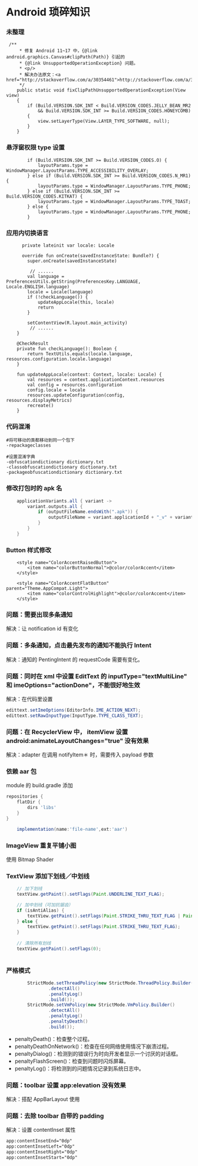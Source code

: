 # Android 琐碎知识

### 未整理
```
 /**
     * 修复 Android 11~17 中，{@link android.graphics.Canvas#clipPath(Path)} 引起的
     * {@link UnsupportedOperationException} 问题。
     * <p/>
     * 解决办法原文：<a href="http://stackoverflow.com/a/30354461">http://stackoverflow.com/a/30354461</a>
     */
    public static void fixClipPathUnsupportedOperationException(View view)
    {
        if (Build.VERSION.SDK_INT < Build.VERSION_CODES.JELLY_BEAN_MR2
            && Build.VERSION.SDK_INT >= Build.VERSION_CODES.HONEYCOMB)
        {
            view.setLayerType(View.LAYER_TYPE_SOFTWARE, null);
        }
    }
```

### 悬浮窗权限 type 设置
```
        if (Build.VERSION.SDK_INT >= Build.VERSION_CODES.O) {
            layoutParams.type = WindowManager.LayoutParams.TYPE_ACCESSIBILITY_OVERLAY;
        } else if (Build.VERSION.SDK_INT >= Build.VERSION_CODES.N_MR1) {
            layoutParams.type = WindowManager.LayoutParams.TYPE_PHONE;
        } else if (Build.VERSION.SDK_INT >= Build.VERSION_CODES.KITKAT) {
            layoutParams.type = WindowManager.LayoutParams.TYPE_TOAST;
        } else {
            layoutParams.type = WindowManager.LayoutParams.TYPE_PHONE;
        }
```

### 应用内切换语言
```
      private lateinit var locale: Locale
  
      override fun onCreate(savedInstanceState: Bundle?) {
        super.onCreate(savedInstanceState)
        
		 // ......
        val language = PreferencesUtils.getString(PreferencesKey.LANGUAGE, Locale.ENGLISH.language)
        locale = Locale(language)
        if (!checkLanguage()) {
            updateAppLocale(this, locale)
            return
        }

        setContentView(R.layout.main_activity)
		 // ......
    }
    
    @CheckResult
    private fun checkLanguage(): Boolean {
        return TextUtils.equals(locale.language, resources.configuration.locale.language)
    }
    
    fun updateAppLocale(context: Context, locale: Locale) {
        val resources = context.applicationContext.resources
        val config = resources.configuration
        config.locale = locale
        resources.updateConfiguration(config, resources.displayMetrics)
        recreate()
    }
```

### 代码混淆
```
#将可移动的类都移动到同一个包下
-repackageclasses 

#设置混淆字典
-obfuscationdictionary dictionary.txt
-classobfuscationdictionary dictionary.txt
-packageobfuscationdictionary dictionary.txt

```

### 修改打包时的 apk 名
```gradle
    applicationVariants.all { variant ->
        variant.outputs.all {
            if (outputFileName.endsWith(".apk")) {
                outputFileName = variant.applicationId + "_v" + variant.versionName + ".apk"
            }
        }
    }
```

### Button 样式修改
```
    <style name="ColorAccentRaisedButton">
        <item name="colorButtonNormal">@color/colorAccent</item>
    </style>

    <style name="ColorAccentFlatButton" parent="Theme.AppCompat.Light">
        <item name="colorControlHighlight">@color/colorAccent</item>
    </style>
```

### 问题：需要出现多条通知
解决：让 notification id 有变化

### 问题：多条通知，点击最先发布的通知不能执行 Intent
解决：通知的 PentingIntent 的 requestCode 需要有变化。


### 问题：同时在 xml 中设置 EditText 的 inputType="textMultiLine" 和 imeOptions="actionDone"，不能很好地生效

解决：在代码里设置

```java
edittext.setImeOptions(EditorInfo.IME_ACTION_NEXT);
edittext.setRawInputType(InputType.TYPE_CLASS_TEXT);
```

### 问题：在 RecyclerView 中， itemView 设置android:animateLayoutChanges="true" 没有效果
解决：adapter 在调用 notifyItem＊ 时，需要传入 payload 参数

### 依赖 aar 包
module 的 build.gradle 添加

```gradle
repositories {
    flatDir {
        dirs 'libs'
    }
}
```
```gradle
    implementation(name:'file-name',ext:'aar')
```

### ImageView 重复平铺小图
使用 Bitmap Shader

### TextView 添加下划线／中划线

```java
	// 加下划线
	textView.getPaint().setFlags(Paint.UNDERLINE_TEXT_FLAG);

	// 加中划线（可加抗锯齿）
	if (isAntiAlias) {
        textView.getPaint().setFlags(Paint.STRIKE_THRU_TEXT_FLAG | Paint.ANTI_ALIAS_FLAG);
    } else {
        textView.getPaint().setFlags(Paint.STRIKE_THRU_TEXT_FLAG);
    }
    
    // 清除所有划线
    textView.getPaint().setFlags(0);
        
```

### 严格模式

```java
        StrictMode.setThreadPolicy(new StrictMode.ThreadPolicy.Builder()
                .detectAll()
                .penaltyLog()
                .build());
        StrictMode.setVmPolicy(new StrictMode.VmPolicy.Builder()
                .detectAll()
                .penaltyLog()
                .penaltyDeath()
                .build());
```
* penaltyDeath()：检查整个过程。
* penaltyDeathOnNetwork()：检查在任何网络使用情况下崩溃过程。
* penaltyDialog()：检测到的错误行为时向开发者显示一个讨厌的对话框。
* penaltyFlashScreen()：检查到问题时闪烁屏幕。
* penaltyLog()：将检测到的问题情况记录到系统日志中。



### 问题：toolbar 设置 app:elevation 没有效果
解决：搭配 AppBarLayout 使用

### 问题：去除 toolbar 自带的 padding
解决：设置 contentInset 属性

```xml
app:contentInsetEnd="0dp"
app:contentInsetLeft="0dp"
app:contentInsetRight="0dp"
app:contentInsetStart="0dp"
```